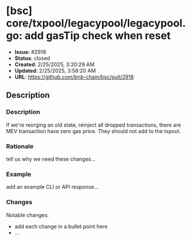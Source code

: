 # [bsc] core/txpool/legacypool/legacypool.go: add gasTip check when reset

- **Issue**: #2918
- **Status**: closed
- **Created**: 2/25/2025, 3:20:29 AM
- **Updated**: 2/25/2025, 3:58:20 AM
- **URL**: https://github.com/bnb-chain/bsc/pull/2918

## Description

### Description
If we're reorging an old state, reinject all dropped transactions, there are MEV transaction have zero gas price. They should not add to the txpool.

### Rationale

tell us why we need these changes...

### Example

add an example CLI or API response...

### Changes

Notable changes: 
* add each change in a bullet point here
* ...
